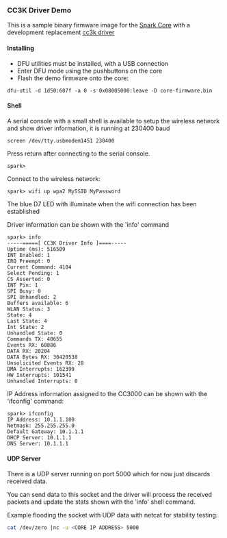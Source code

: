 ### CC3K Driver Demo

This is a sample binary firmware image for the [Spark Core](http://spark.io) with a development replacement [cc3k driver](https://github.com/wtfuzz/cc3k)

#### Installing

* DFU utilities must be installed, with a USB connection
* Enter DFU mode using the pushbuttons on the core
* Flash the demo firmware onto the core:
```
dfu-util -d 1d50:607f -a 0 -s 0x08005000:leave -D core-firmware.bin
```

#### Shell

A serial console with a small shell is available to setup the wireless network and show driver information,
it is running at 230400 baud

```
screen /dev/tty.usbmodem1451 230400
```

Press return after connecting to the serial console.

```
spark>
```

Connect to the wireless network:
```
spark> wifi up wpa2 MySSID MyPassword
```

The blue D7 LED with illuminate when the wifi connection has been established

Driver information can be shown with the 'info' command
```
spark> info
-----=====[ CC3K Driver Info ]====-----
Uptime (ms): 516509
INT Enabled: 1
IRQ Preempt: 0
Current Command: 4104
Select Pending: 1
CS Asserted: 0
INT Pin: 1
SPI Busy: 0
SPI Unhandled: 2
Buffers available: 6
WLAN Status: 3
State: 4
Last State: 4
Int State: 2
Unhandled State: 0
Commands TX: 40655
Events RX: 60886
DATA RX: 20204
DATA Bytes RX: 30420538
Unsolicited Events RX: 28
DMA Interrupts: 162399
HW Interrupts: 101541
Unhandled Interrupts: 0
```

IP Address information assigned to the CC3000 can be shown with the 'ifconfig' command:
```
spark> ifconfig
IP Address: 10.1.1.100
Netmask: 255.255.255.0
Default Gateway: 10.1.1.1
DHCP Server: 10.1.1.1
DNS Server: 10.1.1.1
```

#### UDP Server

There is a UDP server running on port 5000 which for now just discards received data.

You can send data to this socket and the driver will process the received packets and update the stats shown with the 'info' shell command.

Example flooding the socket with UDP data with netcat for stability testing:
```sh
cat /dev/zero |nc -u <CORE IP ADDRESS> 5000
```
